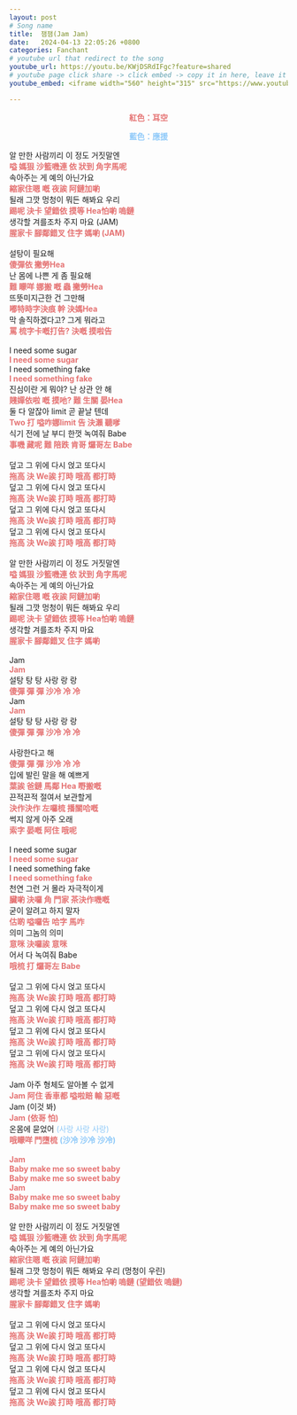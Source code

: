 ```yaml
---
layout: post
# Song name
title:  잼잼(Jam Jam)
date:   2024-04-13 22:05:26 +0800
categories: Fanchant
# youtube url that redirect to the song
youtube_url: https://youtu.be/KWjDSRdIFgc?feature=shared
# youtube page click share -> click embed -> copy it in here, leave it blank if dont 
youtube_embed: <iframe width="560" height="315" src="https://www.youtube.com/embed/KWjDSRdIFgc?si=G-ezdphOtYup-a_p" title="YouTube video player" frameborder="0" allow="accelerometer; autoplay; clipboard-write; encrypted-media; gyroscope; picture-in-picture; web-share" referrerpolicy="strict-origin-when-cross-origin" allowfullscreen></iframe>

---
```

<p style="display: flex; justify-content: center;"><span style="color:#e57373;"><strong>紅色：耳空</strong></span></p>
<p style="display: flex; justify-content: center;"><span style="color:#90caf9;"><strong>藍色：應援</strong></span></p>
<p>알 만한 사람끼리 이 정도 거짓말엔<br><span style="color:#e57373;"><strong>嗌 媽狠 沙籃嘰連 依 狀到 角字馬呢</strong></span><br>속아주는 게 예의 아닌가요<br><span style="color:#e57373;"><strong>縮家住嗯 嘅 夜誒 阿鏈加喲</strong></span><br>될래 그깟 멍청이 뭐든 해봐요 우리<br><span style="color:#e57373;"><strong>踢呢 決卡 望錯依 摸等 Hea怕喲 嗚鏈</strong></span><br>생각할 겨를조차 주지 마요 (JAM)<br><span style="color:#e57373;"><strong>腥家卡 腳鄰錯叉 住字 媽喲 (JAM)</strong></span><br><br>설탕이 필요해<br><span style="color:#e57373;"><strong>傻彈依 撇勞Hea</strong></span><br>난 몸에 나쁜 게 좀 필요해<br><span style="color:#e57373;"><strong>難 矇咩 娜搬 嘅 蟲 撇勞Hea</strong></span><br>뜨뜻미지근한 건 그만해<br><span style="color:#e57373;"><strong>嘟特時字決痕 幹 決媽Hea</strong></span><br>막 솔직하겠다고? 그게 뭐라고<br><span style="color:#e57373;"><strong>罵 梳字卡嘅打告? 決嘅 摸啦告</strong></span><br><br>I need some sugar<br><span style="color:#e57373;"><strong>I need some sugar</strong></span><br>I need something fake<br><span style="color:#e57373;"><strong>I need something fake</strong></span><br>진심이란 게 뭐야? 난 상관 안 해<br><span style="color:#e57373;"><strong>賤嬋依啦 嘅 摸吔? 難 生關 晏Hea</strong></span><br>둘 다 알잖아 limit 곧 끝날 텐데<br><span style="color:#e57373;"><strong>Two 打 嗌咋娜limit 告 決瀨 聽嗲&nbsp;</strong></span><br>식기 전에 날 부디 한껏 녹여줘 Babe<br><span style="color:#e57373;"><strong>事嘰 藏呢 難 陪跌 肯哥 𤓓哥左 Babe</strong></span><br><br>덮고 그 위에 다시 얹고 또다시<br><span style="color:#e57373;"><strong>拖高 決 We誒 打時 哦高 都打時</strong></span><br>덮고 그 위에 다시 얹고 또다시<br><span style="color:#e57373;"><strong>拖高 決 We誒 打時 哦高 都打時</strong></span><br>덮고 그 위에 다시 얹고 또다시<br><span style="color:#e57373;"><strong>拖高 決 We誒 打時 哦高 都打時</strong></span><br>덮고 그 위에 다시 얹고 또다시<br><span style="color:#e57373;"><strong>拖高 決 We誒 打時 哦高 都打時</strong></span><br><br>알 만한 사람끼리 이 정도 거짓말엔<br><span style="color:#e57373;"><strong>嗌 媽狠 沙籃嘰連 依 狀到 角字馬呢</strong></span><br>속아주는 게 예의 아닌가요<br><span style="color:#e57373;"><strong>縮家住嗯 嘅 夜誒 阿鏈加喲</strong></span><br>될래 그깟 멍청이 뭐든 해봐요 우리<br><span style="color:#e57373;"><strong>踢呢 決卡 望錯依 摸等 Hea怕喲 嗚鏈</strong></span><br>생각할 겨를조차 주지 마요<br><span style="color:#e57373;"><strong>腥家卡 腳鄰錯叉 住字 媽喲</strong></span><br><br>Jam&nbsp;<br><span style="color:#e57373;"><strong>Jam</strong></span>&nbsp;<br>설탕 탕 탕 사랑 랑 랑<br><span style="color:#e57373;"><strong>傻彈 彈 彈 沙冷 冷 冷</strong></span><br>Jam&nbsp;<br><span style="color:#e57373;"><strong>Jam&nbsp;</strong></span><br>설탕 탕 탕 사랑 랑 랑<br><span style="color:#e57373;"><strong>傻彈 彈 彈 沙冷 冷 冷</strong></span><br><br>사랑한다고 해<br><span style="color:#e57373;"><strong>傻彈 彈 彈 沙冷 冷 冷</strong></span><br>입에 발린 말을 해 예쁘게<br><span style="color:#e57373;"><strong>葉誒 爸鏈 馬鄰 Hea 嘢搬嘅</strong></span><br>끈적끈적 절여서 보관할게<br><span style="color:#e57373;"><strong>決作決作 左囉梳 播關哈嘅</strong></span><br>썩지 않게 아주 오래<br><span style="color:#e57373;"><strong>索字 晏嘅 阿住 哦呢</strong></span><br><br>I need some sugar<br><span style="color:#e57373;"><strong>I need some sugar</strong></span><br>I need something fake<br><span style="color:#e57373;"><strong>I need something fake</strong></span><br>천연 그런 거 몰라 자극적이게<br><span style="color:#e57373;"><strong>臟喲 決囉 角 門家 茶決作嘰嘅</strong></span><br>굳이 알려고 하지 말자<br><span style="color:#e57373;"><strong>估啲 嗌囉告 哈字 馬咋</strong></span><br>의미 그놈의 의미<br><span style="color:#e57373;"><strong>意咪 決囉誒 意咪</strong></span><br>어서 다 녹여줘 Babe<br><span style="color:#e57373;"><strong>哦梳 打 𤓓哥左 Babe</strong></span><br><br>덮고 그 위에 다시 얹고 또다시<br><span style="color:#e57373;"><strong>拖高 決 We誒 打時 哦高 都打時</strong></span><br>덮고 그 위에 다시 얹고 또다시<br><span style="color:#e57373;"><strong>拖高 決 We誒 打時 哦高 都打時</strong></span><br>덮고 그 위에 다시 얹고 또다시<br><span style="color:#e57373;"><strong>拖高 決 We誒 打時 哦高 都打時</strong></span><br>덮고 그 위에 다시 얹고 또다시<br><span style="color:#e57373;"><strong>拖高 決 We誒 打時 哦高 都打時</strong></span><br><br>Jam 아주 형체도 알아볼 수 없게<br><span style="color:#e57373;"><strong>Jam 阿住 香車都 嗌啦賠 輸 惡嘅</strong></span><br>Jam (이것 봐)<br><span style="color:#e57373;"><strong>Jam</strong></span> <span style="color:#e57373;"><strong>(依哥 怕)</strong></span><br>온몸에 묻었어 <span style="color:#90caf9;">(사랑 사랑 사랑)</span><br><span style="color:#e57373;"><strong>哦矇咩 門墮梳</strong></span> <span style="color:#90caf9;"><strong>(沙冷 沙冷 沙冷)</strong></span><br><br><span style="color:#e57373;"><strong>Jam</strong></span><br><span style="color:#e57373;"><strong>Baby make me so sweet baby</strong></span><br><span style="color:#e57373;"><strong>Baby make me so sweet baby</strong></span><br><span style="color:#e57373;"><strong>Jam</strong></span><br><span style="color:#e57373;"><strong>Baby make me so sweet baby</strong></span><br><span style="color:#e57373;"><strong>Baby make me so sweet baby</strong></span><br><br>알 만한 사람끼리 이 정도 거짓말엔<br><span style="color:#e57373;"><strong>嗌 媽狠 沙籃嘰連 依 狀到 角字馬呢</strong></span><br>속아주는 게 예의 아닌가요<br><span style="color:#e57373;"><strong>縮家住嗯 嘅 夜誒 阿鏈加喲</strong></span><br>될래 그깟 멍청이 뭐든 해봐요 우리 (멍청이 우린)<br><span style="color:#e57373;"><strong>踢呢 決卡 望錯依 摸等 Hea怕喲 嗚鏈</strong></span> <span style="color:#e57373;"><strong>(望錯依 嗚鏈)</strong></span><br>생각할 겨를조차 주지 마요<br><span style="color:#e57373;"><strong>腥家卡 腳鄰錯叉 住字 媽喲</strong></span><br><br>덮고 그 위에 다시 얹고 또다시<br><span style="color:#e57373;"><strong>拖高 決 We誒 打時 哦高 都打時</strong></span><br>덮고 그 위에 다시 얹고 또다시<br><span style="color:#e57373;"><strong>拖高 決 We誒 打時 哦高 都打時</strong></span><br>덮고 그 위에 다시 얹고 또다시<br><span style="color:#e57373;"><strong>拖高 決 We誒 打時 哦高 都打時</strong></span><br>덮고 그 위에 다시 얹고 또다시<br><span style="color:#e57373;"><strong>拖高 決 We誒 打時 哦高 都打時</strong></span></p>
